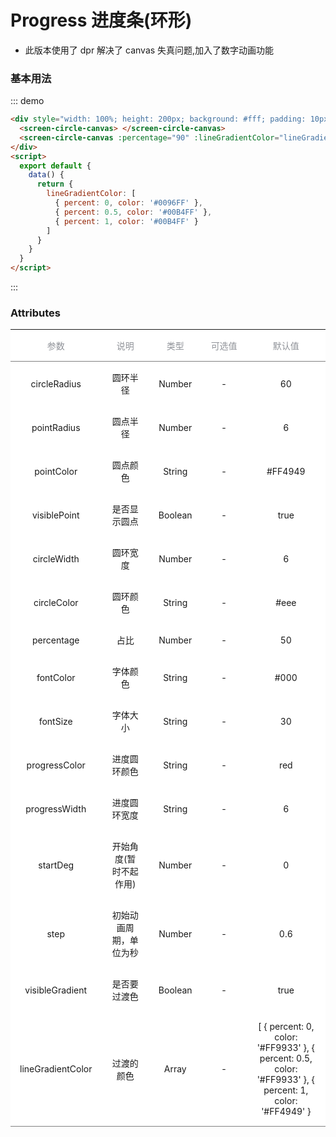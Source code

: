 # Progress 进度条(环形)

- 此版本使用了 dpr 解决了 canvas 失真问题,加入了数字动画功能

### 基本用法

::: demo

```html
<div style="width: 100%; height: 200px; background: #fff; padding: 10px; box-sizing: border-box; display: flex; align-items: center; justify-content: space-around;">
  <screen-circle-canvas> </screen-circle-canvas>
  <screen-circle-canvas :percentage="90" :lineGradientColor="lineGradientColor" :visiblePoint="false"> </screen-circle-canvas>
</div>
<script>
  export default {
    data() {
      return {
        lineGradientColor: [
          { percent: 0, color: '#0096FF' },
          { percent: 0.5, color: '#00B4FF' },
          { percent: 1, color: '#00B4FF' }
        ]
      }
    }
  }
</script>
```

:::

### Attributes

|       参数        |          说明          |  类型   | 可选值 |                                                  默认值                                                  |
| :---------------: | :--------------------: | :-----: | :----: | :------------------------------------------------------------------------------------------------------: |
|   circleRadius    |        圆环半径        | Number  |   -    |                                                    60                                                    |
|    pointRadius    |        圆点半径        | Number  |   -    |                                                    6                                                     |
|    pointColor     |        圆点颜色        | String  |   -    |                                                 #FF4949                                                  |
|   visiblePoint    |      是否显示圆点      | Boolean |   -    |                                                   true                                                   |
|    circleWidth    |        圆环宽度        | Number  |   -    |                                                    6                                                     |
|    circleColor    |        圆环颜色        | String  |   -    |                                                   #eee                                                   |
|    percentage     |          占比          | Number  |   -    |                                                    50                                                    |
|     fontColor     |        字体颜色        | String  |   -    |                                                   #000                                                   |
|     fontSize      |        字体大小        | String  |   -    |                                                    30                                                    |
|   progressColor   |      进度圆环颜色      | String  |   -    |                                                   red                                                    |
|   progressWidth   |      进度圆环宽度      | String  |   -    |                                                    6                                                     |
|     startDeg      | 开始角度(暂时不起作用) | Number  |   -    |                                                    0                                                     |
|       step        | 初始动画周期，单位为秒 | Number  |   -    |                                                   0.6                                                    |
|  visibleGradient  |      是否要过渡色      | Boolean |   -    |                                                   true                                                   |
| lineGradientColor |       过渡的颜色       |  Array  |   -    | [ { percent: 0, color: '#FF9933' }, { percent: 0.5, color: '#FF9933' }, { percent: 1, color: '#FF4949' } |

<style>
  table {
    border-collapse: collapse;
    width: 100%;
    background-color: #fff;
    font-size: 14px;
    margin-bottom: 20px;
    display: table;
  }
  table thead,  table tbody {
    width:100%;
    border-color: inherit;
  }
  table thead td, table tbody td {
    max-width: 250px;
  }
  table th {
    text-align: left;
    white-space: nowrap;
    color: #909399;
    font-weight: 400;
  }
  table td, table th {
    padding: 15px;
    max-width: 250px;

  }
  .screen-line-progress-box{
    width: 100%;
    height: 200px;
    display: flex;
    flex-direction: column;
    justify-content: space-evenly;
    align-items:center;
    margin:0 auto;
    background: #061a3b;
    padding: 0 20px;
    box-sizing: border-box;
  }
</style>
